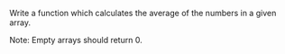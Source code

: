 Write a function which calculates the average of the numbers in a given array.

Note: Empty arrays should return 0.